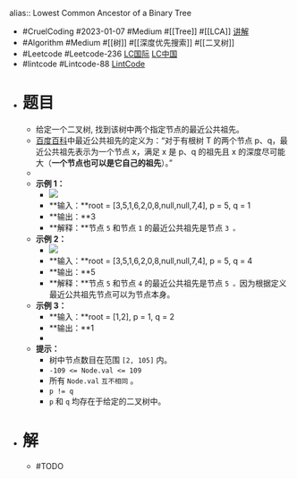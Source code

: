 alias:: Lowest Common Ancestor of a Binary Tree

- #CruelCoding #2023-01-07 #Medium #[[Tree]] #[[LCA]] [讲解](https://youtu.be/aztbtN7JEg4)
- #Algorithm #Medium #[[树]] #[[深度优先搜索]] #[[二叉树]]
- #Leetcode #Leetcode-236 [LC国际](https://leetcode.com/problems/lowest-common-ancestor-of-a-binary-tree/) [LC中国](https://leetcode.cn/problems/lowest-common-ancestor-of-a-binary-tree/)
- #lintcode #Lintcode-88 [LintCode](https://www.lintcode.com/problem/88/)
- # 题目
	- 给定一个二叉树, 找到该树中两个指定节点的最近公共祖先。
	- [百度百科](https://baike.baidu.com/item/%E6%9C%80%E8%BF%91%E5%85%AC%E5%85%B1%E7%A5%96%E5%85%88/8918834?fr=aladdin)中最近公共祖先的定义为：“对于有根树 T 的两个节点 p、q，最近公共祖先表示为一个节点 x，满足 x 是 p、q 的祖先且 x 的深度尽可能大（**一个节点也可以是它自己的祖先**）。”
	-
	- **示例 1：**
		- ![](https://assets.leetcode.com/uploads/2018/12/14/binarytree.png)
		- **输入：**root = [3,5,1,6,2,0,8,null,null,7,4], p = 5, q = 1
		- **输出：**3
		- **解释：**节点 `5` 和节点 `1` 的最近公共祖先是节点 `3 。`
	- **示例 2：**
		- ![](https://assets.leetcode.com/uploads/2018/12/14/binarytree.png)
		- **输入：**root = [3,5,1,6,2,0,8,null,null,7,4], p = 5, q = 4
		- **输出：**5
		- **解释：**节点 `5` 和节点 `4` 的最近公共祖先是节点 `5 。`因为根据定义最近公共祖先节点可以为节点本身。
	- **示例 3：**
		- **输入：**root = [1,2], p = 1, q = 2
		- **输出：**1
		-
	- **提示：**
		- 树中节点数目在范围 `[2, 105]` 内。
		- `-109 <= Node.val <= 109`
		- 所有 `Node.val` `互不相同` 。
		- `p != q`
		- `p` 和 `q` 均存在于给定的二叉树中。
- # 解
	- #TODO